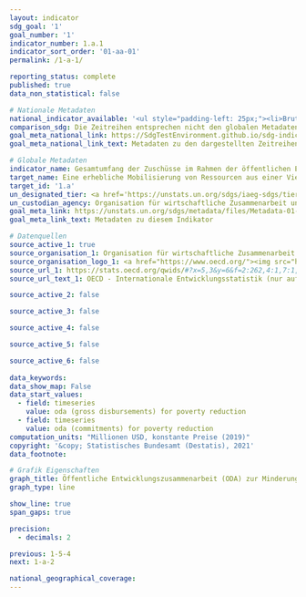 ```yaml
---
layout: indicator    
sdg_goal: '1'    
goal_number: '1'    
indicator_number: 1.a.1    
indicator_sort_order: '01-aa-01'    
permalink: /1-a-1/    

reporting_status: complete    
published: true    
data_non_statistical: false    

# Nationale Metadaten    
national_indicator_available: '<ul style="padding-left: 25px;"><li>Bruttozahlungen (ODA) zur Minderung der Armut</li> <li> Verpflichtungen (ODA) zur Minderung der Armut</li></ul>'    
comparison_sdg: Die Zeitreihen entsprechen nicht den globalen Metadaten, bieten aber zusätzliche Informationen.    
goal_meta_national_link: https://SdgTestEnvironment.github.io/sdg-indicators/public/MetaDe/1.a.1.pdf    
goal_meta_national_link_text: Metadaten zu den dargestellten Zeitreihen    

# Globale Metadaten    
indicator_name: Gesamtumfang der Zuschüsse im Rahmen der öffentlichen Entwicklungszusammenarbeit (ODA) aller Geber mit Schwerpunkt auf der Minderung der Armut, gemessen am Bruttonationaleinkommen (BNE) des Empfängerlands    
target_name: Eine erhebliche Mobilisierung von Ressourcen aus einer Vielzahl von Quellen gewährleisten, einschließlich durch verbesserte Entwicklungszusammenarbeit, um den Entwicklungsländern und insbesondere den am wenigsten entwickelten Ländern ausreichende und berechenbare Mittel für die Umsetzung von Programmen und Politiken zur Beendigung der Armut in all ihren Dimensionen bereitzustellen    
target_id: '1.a'    
un_designated_tier: <a href='https://unstats.un.org/sdgs/iaeg-sdgs/tier-classification/' title='Klicken Sie hier um weitere Informationen zur UN-Tier-Klassifikation zu erhalten.'  target='_blank'>Tier I</a>    
un_custodian_agency: Organisation für wirtschaftliche Zusammenarbeit und Entwicklung (OECD)    
goal_meta_link: https://unstats.un.org/sdgs/metadata/files/Metadata-01-0a-01.pdf    
goal_meta_link_text: Metadaten zu diesem Indikator    

# Datenquellen
source_active_1: true
source_organisation_1: Organisation für wirtschaftliche Zusammenarbeit und Entwicklung (OECD)
source_organisation_logo_1: <a href="https://www.oecd.org/"><img src="https://g205sdgs.github.io/sdg-indicators/public/OrgImgDe/oecd.png" alt="Logo oecd" style="height:60px; width:148px"/></a>
source_url_1: https://stats.oecd.org/qwids/#?x=5,3&y=6&f=2:262,4:1,7:1,9:85,8:85,1:10&q=2:262+4:1+7:1,2+9:85+8:85+1:10+5:3,4+3:51,248,253,255,71,213+6:2010,2011,2012,2013,2014,2015,2016,2017,2018,2019
source_url_text_1: OECD - Internationale Entwicklungsstatistik (nur auf Englisch verfügbar)

source_active_2: false

source_active_3: false

source_active_4: false

source_active_5: false

source_active_6: false
    
data_keywords:     
data_show_map: False    
data_start_values: 
  - field: timeseries
    value: oda (gross disbursements) for poverty reduction
  - field: timeseries
    value: oda (commitments) for poverty reduction    
computation_units: "Millionen USD, konstante Preise (2019)"    
copyright: '&copy; Statistisches Bundesamt (Destatis), 2021'    
data_footnote:     

# Grafik Eigenschaften    
graph_title: Öffentliche Entwicklungszusammenarbeit (ODA) zur Minderung der Armut    
graph_type: line    

show_line: true
span_gaps: true

precision:
  - decimals: 2    

previous: 1-5-4    
next: 1-a-2    

national_geographical_coverage:     
---
```


<span></span>